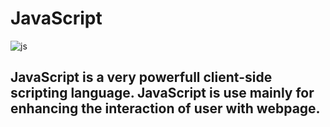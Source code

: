 # JavaScript

![js](https://user-images.githubusercontent.com/60473704/160531992-5f14bf88-0772-48fb-921a-f6278e7cd36b.png)

## JavaScript is a very powerfull client-side scripting language. JavaScript is use mainly for enhancing the interaction of user with webpage.
